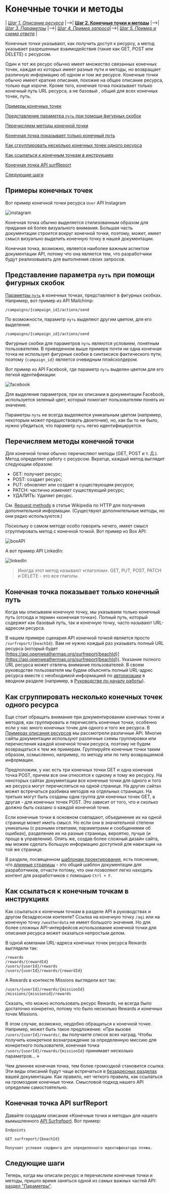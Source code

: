# Конечные точки и методы

| [*Шаг 1. Описание ресурса*](https://github.com/Starkovden/Documenting_APIs/blob/master/3.%20Documenting%20API%20endpoints/3.3.%20Step%201%20Resourse%20description.md) |-->| [**Шаг 2. Конечные точки и методы**](https://github.com/Starkovden/Documenting_APIs/blob/master/3.%20Documenting%20API%20endpoints/3.4.%20Step%202%20Endpoints%20and%20methods.md) |-->| [*Шаг 3. Параметры*](https://github.com/Starkovden/Documenting_APIs/blob/master/3.%20Documenting%20API%20endpoints/3.5.%20Step%203%20Parameters.md) |-->| [*Шаг 4. Пример запроса*](https://github.com/Starkovden/Documenting_APIs/blob/master/3.%20Documenting%20API%20endpoints/3.6.%20Step%204%20Request%20example.md)|-->| [*Шаг 5. Пример и схема ответа*](https://github.com/Starkovden/Documenting_APIs/blob/master/3.%20Documenting%20API%20endpoints/3.7.%20Step%205%20Response%20example%20and%20schema.md) |

Конечные точки указывают, как получить доступ к ресурсу, а метод указывает разрешенные взаимодействия (такие как GET, POST или DELETE) с ресурсом.

Один и тот же ресурс обычно имеет множество связанных конечных точек, каждая из которых имеет разные пути и методы, но возвращает различную информацию об одном и том же ресурсе. Конечные точки обычно имеют краткие описания, похожие на общее описание ресурса, только еще короче. Кроме того, конечная точка показывает только конечный путь URL ресурса, а не базовый , общий для всех конечных точек, путь.

[Примеры конечных точек](#endpointsExamples)

[Представление параметра `путь` при помощи фигурных скобок](#brackets)

[Перечисляем методы конечной точки](#methodList)

[Конечная точка показывает только конечный путь](#endPath)

[Как сгруппировать несколько конечных точек одного ресурса](#multiple)

[Как ссылаться к конечным точкам в инструкциях](#endpointRefer)

[Конечная точка API surfReport](#surfEndpoint)

[Следующие шаги](#nextSteps)

<a name="endpointsExamples"></a>
## Примеры конечных точек

Вот пример конечной точки ресурса `User` API Instagram

![instagram](https://github.com/Starkovden/Documenting_APIs/blob/master/3.%20Documenting%20API%20endpoints/pics/5.png.jpg?raw=true)

Конечная точка обычно выделяется стилизованным образом для придания ей более визуального внимания. Большая часть документации строится вокруг конечной точки, поэтому, может, имеет смысл визуально выделить конечную точку в нашей документации.

Конечная точка, возможно, является наиболее важным аспектом документации API, потому что она является тем, что разработчики будут реализовывать для выполнения своих запросов.

<a name="brackets"></a>
## Представление параметра `путь` при помощи фигурных скобок

[Параметры `путь`]() в конечных точках, представляют в фигурных скобках. Например, вот пример из API Mailchimp:

    /campaigns/{campaign_id}/actions/send

По возможности, параметр `путь` выделяют другим цветом, для его выделения:

    /campaigns/{campaign_id}/actions/send


Фигурные скобки для параметров `путь` являются условием, понятным пользователям. В приведенном выше примере почти ни одна конечная точка не использует фигурные скобки в синтаксисе фактического пути, поэтому `{campaign_id}` является очевидным плэйсхолдером.

Вот пример из API Facebook, где параметр `путь` выделен цветом для его легкой идентификации:

![facebook](https://github.com/Starkovden/Documenting_APIs/blob/master/3.%20Documenting%20API%20endpoints/pics/6.png?raw=true)

Для выделения параметров, при их описании в документации Facebook, используется зеленый цвет, который помогает пользователям понять их значение.

Параметры `путь` не всегда выделяются уникальным цветом (например, некоторым может предшествовать двоеточие), но, как бы то ни было, нужно убедиться, что параметр `путь` легко идентифицируется.

<a name="methodList"></a>
## Перечисляем методы конечной точки

Для конечной точки обычно перечисляют методы (GET, POST и т. Д.). Метод определяет работу с ресурсом. Вкратце, каждый метод выглядит следующим образом:

- GET: получает ресурс;
- POST: создает ресурс;
- PUT: обновляет или создает в существующем ресурсе;
- PATCH: частично изменяет существующий ресурс;
- УДАЛИТЬ: Удаляет ресурс.

См. [Request methods](https://en.wikipedia.org/wiki/Hypertext_Transfer_Protocol#Request_methods) в статье Wikipedia по HTTP для получения дополнительной информации. (Существуют дополнительные методы, но они редко используются.)

Поскольку о самом методе особо говорить нечего, имеет смысл сгруппировать метод с конечной точкой. Вот пример из Box API:

![boxAPI](https://github.com/Starkovden/Documenting_APIs/blob/master/3.%20Documenting%20API%20endpoints/pics/7.png?raw=true)

А вот пример API LinkedIn:

![linkedIn](https://github.com/Starkovden/Documenting_APIs/blob/master/3.%20Documenting%20API%20endpoints/pics/8.png?raw=true)

> Иногда этот метод называют «глаголом». GET, PUT, POST, PATCH и DELETE - это все глаголы.

<a name="endPath"></a>
## Конечная точка показывает только конечный путь

Когда мы описываем конечную точку, мы указываем только конечный путь (отсюда и термин «конечная точка»). Полный путь, который содержит как базовый путь, так и конечную точку, часто называют URL-адресом ресурса.

В нашем примере сценария API конечной точкой является просто `/surfreport/{beachId}`. Вам не нужно каждый раз указывать полный URL ресурса (который будет [https://api.openweathermap.org/surfreport{beachId}](https://api.openweathermap.org/surfreport{beachId}).
Указание полного URL ресурса может отвлечь внимание пользователей. В своем руководстве пользователя мы будем объяснять полный URL-адрес ресурса вместе с необходимой информацией по [авторизации](https://github.com/Starkovden/Documenting_APIs/blob/master/6.%20Non-reference%20API%20topics/6.4.%20Authentification%20and%20authorization.md) в вводном разделе (например, в  [Руководстве по началу работы](https://github.com/Starkovden/Documenting_APIs/blob/master/6.%20Non-reference%20API%20topics/6.3.%20Getting%20started%20tutorial.md)).

<a name="multiple"></a>
## Как сгруппировать несколько конечных точек одного ресурса

Еще стоит обращать внимание при документировании конечных точек и методов, как группировать и перечислять конечные точки, особенно если у нас много конечных точек для одного и того же ресурса. В [Примерах описания ресурсов](https://github.com/Starkovden/Documenting_APIs/blob/master/3.%20Documenting%20API%20endpoints/3.3.%20Step%201%20Resourse%20description.md#%D0%BF%D1%80%D0%B8%D0%BC%D0%B5%D1%80%D1%8B-%D0%BE%D0%BF%D0%B8%D1%81%D0%B0%D0%BD%D0%B8%D1%8F-%D1%80%D0%B5%D1%81%D1%83%D1%80%D1%81%D0%BE%D0%B2) мы рассмотрели различные API. Многие сайты документации используют различные схемы группировки или перечисления каждой конечной точки ресурса, поэтому не будем возвращаться к тем же примерам. Группируйте конечные точки таким образом, осмысленно, например, по методу или по типу возвращаемой информации.

Предположим, у нас есть три конечных точки GET и одна конечная точка POST, причем все они относятся к одному и тому же ресурсу. На некоторых сайтах документации все конечные точки для одного и того же ресурса могут перечисляться на одной странице. На других сайтах может встречаться разбивка методов на отдельных страницах. На третьих могут быть созданы одна группа для конечных точек GET, а другая - для конечных точек POST. Это зависит от того, что и сколько должно быть сказано о каждой конечной точке.

Если конечные точки в основном совпадают, объединение их на одной странице может иметь смысл. Но если они в значительной степени уникальны (с разными ответами, параметрами и сообщениями об ошибках), разделение их на разные страницы, вероятно, лучше (и проще в управлении). Опять же, создав более сложный дизайн сайта, мы можем сделать большую информацию доступной для навигации на той же странице.

В разделе, посвященном [шаблонам проектирования](https://github.com/Starkovden/Documenting_APIs/blob/master/7.%20Publishing%20your%20API%20documentation/7.3.%20Design%20patterns%20with%20API%20doc%20sites.md), есть пояснение, что [длинные страницы]() - это общий шаблон документации для разработчиков, отчасти потому, что они позволяют легко находить контент для разработчиков с помощью `Ctrl + F`.

<a name="endpointRefer"></a>
## Как ссылаться к конечным точкам в инструкциях

Как ссылаться к конечным точкам в разделе API в руководствах и другом безадресном контенте? Ссылка на конечную точку `/aqi` или на конечную точку `/weatherdata` не имеет большого значения. Но для более сложных API-интерфейсов использование конечной точки для описания ресурса может оказаться непростым делом.

В одной компании URL-адреса конечных точек ресурса Rewards выглядели так:

    /rewards
    /rewards/{rewardId}
    /users/{userId}/rewards
    /users/{userId}/rewards/{rewardId}

А Rewards в контексте Missions выглядели вот так:

    /users/{userId}/rewards/{missionId}
    /missions/{missionid}/rewards

Сказать, что можно использовать ресурс Rewards, не всегда было достаточно конкретно, потому что было несколько Rewards и конечных точек Missions.

В этом случае, возможно, неудобно обращаться к конечной точке. Например, может быть такое предложение: «При вызове `/users/{userId}/rewards/`, вы получаете список всех наград. Чтобы получить конкретное вознаграждение за определенную миссию для конкретного пользователя, конечная точка `/users/{userId}/rewards/{missionId}` принимает несколько параметров… »

Чем длиннее конечная точка, тем более громоздкой становится ссылка. Эти виды описаний будут чаще встречаться в [безадресных разделах](https://github.com/Starkovden/Documenting_APIs/tree/master/6.%20Non-reference%20API%20topics) вашей документации. Как правило, нет четкого правила, как ссылаться на громоздкие конечные точки. Смысловой подход нашего API определим самостоятельно.

<a name="surfEndpoint"></a>
## Конечная точка API surfReport

Давайте создадим описание «Конечные точки и методы» для нашего вымышленного [API Surfrefport](https://github.com/Starkovden/Documenting_APIs/blob/master/3.%20Documenting%20API%20endpoints/3.1.%20A%20new%20endpoint%20to%20document.md). Вот пример:

    Endpoints

    GET surfreport/{beachId}

    Получает условия серфинга для определенного идентификатора пляжа.

<a name="nextSteps"></a>
## Следующие шаги

Теперь, когда мы описали ресурс и перечислили конечные точки и методы, пришло время заняться одной из самых важных частей API: [раздел "Параметры"](https://github.com/Starkovden/Documenting_APIs/blob/master/3.%20Documenting%20API%20endpoints/3.5.%20Step%203%20Parameters.md).
